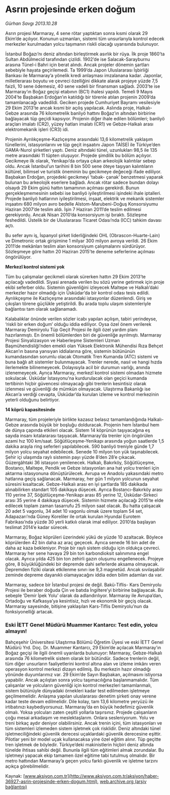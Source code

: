 # Asrın projesinde erken doğum

*Gürhan Savgı 2013.10.28*

<div class="pNewsDetailMainContent ctx_content" itemprop="articleBody">
 <p>
  Asrın projesi Marmaray, 4 sene rötar yaptıktan sonra kısmi olarak 29 Ekim’de açılıyor. Konunun uzmanları, sistemi tüm unsurlarıyla kontrol edecek merkezler kurulmadan yolcu taşımanın riskli olacağı uyarısında bulunuyor.
 </p>
 <p>
  İstanbul Boğazı’nı deniz altından birleştirmek asırlık bir rüya. İlk proje 1860’ta Sultan Abdülmecid tarafından çizildi. 1902’de ise Salacak-Sarayburnu arasına Tünel-i Bahri için berat alındı. Ancak projeler dönemin şartları sebebiyle hayata geçirilemedi. Ta 1999’da Japon Uluslararası İşbirliği Bankası ile Marmaray’a yönelik kredi anlaşması imzalanana kadar. Japonlar, milletlerarası boyutu ve çevreci özelliğini dikkate alarak projeye yüzde 7,5 faizli, 10 sene ödemesiz, 40 sene vadeli bir finansman sağladı. 2003’te ise Marmaray’ın Boğaz geçişi etabının (BC1) ihalesi yapıldı. Temeli 9 Mayıs 2004’te Başbakan Erdoğan’ın katıldığı bir törenle atılan projenin 2009’da tamamlanacağı vadedildi. Geciken projede Cumhuriyet Bayramı vesilesiyle 29 Ekim 2013’te ancak kısmi bir açılış yapılacak. Aslında proje, Halkalı-Gebze arasında 76 kilometrelik banliyö hattını Boğaz’ın altından birbirine bağlayacak tüp geçidi kapsıyor. Projenin diğer ihale edilen bölümleri; banliyö araçları imalatı (CR2), yüzey hatları imalatı (CR1) ve Gebze-Halkalı arası elektromekanik işleri (CR3) idi.
  <p>
   Projenin Ayrılıkçeşme-Kazlıçeşme arasındaki 13,6 kilometrelik yaklaşım tünellerini, istasyonlarını ve tüp geçit inşaatını Japon TAİSEİ ile Türkiye’den GAMA-Nurol şirketleri yaptı. Deniz altındaki tünel, uzunlukları 98,5 ile 135 metre arasındaki 11 tüpten oluşuyor. Projede şimdilik bu bölüm açılıyor. Gecikmeye ilk olarak, Yenikapı’da ortaya çıkan arkeolojik kalıntılar sebep oldu. Ancak İstanbul’un tarihini 8 bin 500 sene öteye taşıyan kalıntıların kültürel, bilimsel ve turistik öneminin bu gecikmeye değeceği ifade ediliyor. Başbakan Erdoğan, projedeki gecikmeyi ‘tabak- çanak’ benzetmesi yaparak bulunan bu arkeolojik eserlere bağladı. Ancak rötar sadece bundan dolayı olsaydı 29 Ekim günü hattın tamamının açılması gerekirdi. Bunun gerçekleşmemesinin sebebi ise banliyö iyileştirilmesi işindeki ihale iptalleri. Projede banliyö hatlarının iyileştirilmesi, inşaat, elektrik ve mekanik sistemler inşaatını 680 milyon avro bedelle Alstom-Marubeni-Doğuş Konsorsiyumu Haziran 2007’de teslim aldı. İşin 7 Haziran 2011’de teslim edilmesi gerekiyordu. Ancak Nisan 2010’da konsorsiyum işi bıraktı. Sözleşme feshedildi. Üstelik bir de Uluslararası Ticaret Odası’nda (ICC) tahkim davası açtı.
   <p>
    Bu sefer aynı iş, İspanyol şirket liderliğindeki OHL (Obrascon-Huarte-Lain) ve Dimetronic ortak girişimine 1 milyar 300 milyon avroya verildi. 26 Ekim 2011’de mekânları teslim alan konsorsiyum çalışmalarını sürdürüyor. Sözleşmeye göre hattın 20 Haziran 2015’te deneme seferlerine açılması öngörülüyor.
    <p>
     <strong>
      Merkezî kontrol sistemi yok
     </strong>
     <p>
      Tüm bu çalışmalar gecikmeli olarak sürerken hattın 29 Ekim 2013’te açılacağı vadedildi. Siyasi arenada verilen bu sözü yerine getirmek için proje ekibi seferber oldu. Sistemin güvenliğini izleyecek Maltepe ve Halkalı’daki merkezler hazır olmadığı için Üsküdar’da bir kontrol odası tesis edildi. Ayrılıkçeşme ile Kazlıçeşme arasındaki istasyonlar düzenlendi. Giriş ve çıkışları törene güçlükle yetiştirildi. Bu arada toplu ulaşım sistemleriyle bağlantısı tam olarak sağlanamadı.
      <p>
       Kalabalıklar önünde verilen sözler icabı yapılan açılışın, tabiri yerindeyse, ‘riskli bir erken doğum’ olduğu iddia ediliyor. Oysa özel önem verilerek Marmaray Demiryolu Tüp Geçit Projesi ile ilgili özel yardım planı hazırlanmıştı. En önemli bölümlerden biri de güvenliğe ayrılmıştı. Marmaray Projesi Sinyalizasyon ve Haberleşme Sistemleri Uzman Başmühendisliği’nden emekli olan Yüksek Elektronik Mühendisi Rıza Behçet Akcan’ın basına yansıyan iddialarına göre, sistemin bütününün kumandasından sorumlu olacak Otomatik Tren Kumanda (ATC) sistemi ve buna bağlı alt sistemler bulunmayacak. Trenler nerede, nasıl ve hangi hızda ilerlemekte bilinemeyecek. Dolayısıyla acil bir durumun varlığı, anında izlenemeyecek. Ayrıca Marmaray, merkezî kontrol sistemi olmadan hizmete sokulacak. Üsküdar İstasyonu’na kurdurulacak olan geçici kumanda tertibinin hiçbir güvencesi olmayacağı gibi trenlerin kesintisiz olarak izlenmesi ve güvenliği de mümkün olmayacak. Ulaştırma Bakanlığı ise Akcan’a verdiği cevapta, Üsküdar’da kurulan izleme ve kontrol merkezinin yeterli olduğunu belirtiyor.
       <p>
        <strong>
         14 köprü kapasitesinde
        </strong>
        <p>
         Marmaray, tüm projeleriyle birlikte kazasız belasız tamamlandığında Halkalı-Gebze arasında büyük bir boşluğu dolduracak. Projenin hem İstanbul hem de dünya çapında etkileri olacak. Sistem 14 köprünün taşıyacağına eş sayıda insanı kıtalararası taşıyacak. Marmaray’da trenler için öngörülen azami hız 100 km/saat. Söğütlüçeşme-Yenikapı arasında yoğun saatlerde 1,5 dakika arayla ring seferleri yapılabilecek. 590 banliyö treniyle günde 1,7 milyon yolcu seyahat edebilecek. Senede 10 milyon ton yük taşınabilecek. Şehir içi ulaşımda raylı sistemin payı yüzde 8’den 28’e çıkacak. Güzergâhtaki 36 istasyon yenilenecek. Halkalı, Bakırköy, Söğütlüçeşme, Bostancı, Maltepe, Pendik ve Gebze istasyonları ana hat yolcu trenleri için aktarma istasyonuna dönüştürülecek. Avrupa ve Anadolu yakasındaki metro hatlarına geçiş sağlanacak. Marmaray, her gün 1 milyon yolcunun seyahat süresini kısaltacak. Gebze-Halkalı arası en iyi şartlarda 185 dakikada alınabilirken standart 105 dakikaya düşecek. Ayrıca Bostancı-Bakırköy arası 110 yerine 37, Söğütlüçeşme-Yenikapı arası 85 yerine 12, Üsküdar-Sirkeci arası 35 yerine 4 dakikaya düşecek. Sistemin hizmete açılacağı 2015’te elde edilecek toplam zaman tasarrufu 25 milyon saat olacak. Bu hatta çalışacak 20 adet 5 vagonlu, 34 adet 10 vagonlu olmak üzere toplam 54 set, Adapazarı’nda Güney Koreliler ile ortak kurulan Hyundai Eurotem Fabrikası’nda yüzde 30 yerli katkılı olarak imal ediliyor. 2010’da başlayan teslimat 2014’e kadar sürecek.
         <p>
          Marmaray, Boğaz köprüleri üzerindeki yükü de yüzde 10 azaltacak. Böylece köprülerden 42 bin daha az araç geçecek. Ayrıca senede 16 bin adet de daha az kaza bekleniyor. Proje bir raylı sistem olduğu için oldukça çevreci. Marmaray her sene havaya 29 bin ton karbondioksit salınımına engel olacak. Ayrıca yılda 425 bin ton zehirli gazın oluşumu engellenecek. Projeye göre, 8 büyüklüğündeki bir depremde dahi seferlerde aksama olmayacak. Depremden fiziki olarak etkilenme sınırı ise 9,3 magnetüd. Ancak sıvılaşabilir zeminde depreme dayanıklı olamayacağını iddia eden bilim adamları da var.
          <p>
           Marmaray, sadece bir İstanbul projesi de değil. Bakü-Tiflis- Kars Demiryolu Projesi ile beraber doğuda Çin ve batıda İngiltere’yi birbirine bağlayacak. Bu sebeple ‘Demir İpek Yolu’ olarak da adlandırılıyor. Marmaray ile Avrupa’dan, Ortadoğu ve Kafkasya’ya kesintisiz, hızlı ve ekonomik bir geçiş olacak. Marmaray sayesinde, bitişine yaklaşılan Kars-Tiflis Demiryolu’nun da fonksiyonelliği artacak.
          </p>
          <h3>
           <span>
            Eski İETT Genel Müdürü Muammer Kantarcı: Test edin, yolcu almayın!
           </span>
          </h3>
          <p>
           Bahçeşehir Üniversitesi Ulaştırma Bölümü Öğretim Üyesi ve eski İETT Genel Müdürü Yrd. Doç. Dr. Muammer Kantarcı, 29 Ekim’de açılacak Marmaray’ın Boğaz geçişi ile ilgili önemli uyarılarda bulunuyor: Marmaray, Gebze-Halkalı arasında 76 kilometrelik sistem olarak bir bütündür. Sadece trenlerin değil, tüm diğer unsurların faaliyetlerini kontrol altına alan ve izleme imkânı veren operasyon kontrol merkezi dizayn edilmiş. Bu merkezin hazır olmadığı yönünde duyumlarımız var. 29 Ekim’de Sayın Başbakan, açılmasını istiyorsa yapabilir. Ancak açılıştan sonra yolcu taşımacılığına başlanmamalıdır. Tüm çalışanlar ve yolcuların güvenliği için kontrol merkezleri tamamlanmalı, sistem bütünüyle dünyadaki örnekleri kadar test edilmeden işletmeye geçilmemelidir. Anlaşma yapılan uluslararası denetim şirketi onay verene kadar teste devam edilmelidir. Dile kolay, tam 13,6 kilometre yeryüzü ile irtibatınızı kaybediyorsunuz. Marmaray’da en büyük hedefimiz güvenlik olmalı. Yoksa yolcuları zaten çeşitli yollarla taşırsınız. Projede çalışanların çoğu mesai arkadaşım ve meslektaşlarım. Onlara sesleniyorum. Yolu ve treni birkaç aydır deniyor olabilirsiniz. Ancak trenin içini, tüm istasyonları ve tüm sistemleri izlemeden sistem işletmek çok risklidir. Deniz altındaki tünel işletmeciliğindeki güvenlik derecesi uçaklardaki güvenlik derecesine eşittir. Pilotlar yeni bir model uçak kullanacaksa yine özel eğitim alınır. Tüp geçitte tren işletmek de böyledir. Türkiye’deki makinistlerin hiçbiri deniz altında tünelde ihtisas sahibi değil. Bununla ilgili tüm eğitimleri almak zorundalar. Bu işletmeyi yapacak ekip tamamen özel eğitime tabi tutulmuş olmalıdır. Bir metro hattından Marmaray’a geçen yolcu farklı güvenlik ve işletme tarzını açıkça görebilmelidir.
          </p>
         </p>
        </p>
       </p>
      </p>
     </p>
    </p>
   </p>
  </p>
 </p>
</div>


Kaynak: [www.aksiyon.com.tr](http://www.aksiyon.com.tr/aksiyon/haber-36927-asrin-projesinde-erken-dogum.html), [web.archive.org (arşiv bağlantısı)](http://web.archive.org/web/20160128101827/http://www.aksiyon.com.tr/aksiyon/haber-36927-asrin-projesinde-erken-dogum.html)
